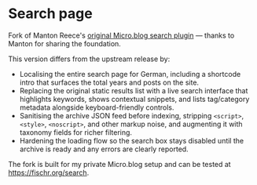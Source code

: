 # Search page

Fork of Manton Reece's <a href="microdotblog/plugin-search-page">original Micro.blog search plugin</a> — thanks to Manton for sharing the foundation.

This version differs from the upstream release by:
- Localising the entire search page for German, including a shortcode intro that surfaces the total years and posts on the site.
- Replacing the original static results list with a live search interface that highlights keywords, shows contextual snippets, and lists tag/category metadata alongside keyboard-friendly controls.
- Sanitising the archive JSON feed before indexing, stripping `<script>`, `<style>`, `<noscript>`, and other markup noise, and augmenting it with taxonomy fields for richer filtering.
- Hardening the loading flow so the search box stays disabled until the archive is ready and any errors are clearly reported.

The fork is built for my private Micro.blog setup and can be tested at https://fischr.org/search.
